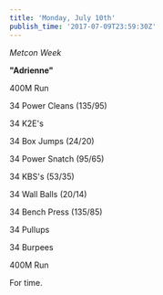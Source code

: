 ```yaml
---
title: 'Monday, July 10th'
publish_time: '2017-07-09T23:59:30Z'
---
```


*Metcon Week*

**"Adrienne"**

400M Run

34 Power Cleans (135/95)

34 K2E's

34 Box Jumps (24/20)

34 Power Snatch (95/65)

34 KBS's (53/35)

34 Wall Balls (20/14)

34 Bench Press (135/85)

34 Pullups

34 Burpees

400M Run

For time.
